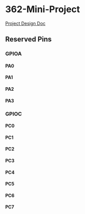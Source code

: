 # 362-Mini-Project

[Project Design Doc](https://purdue0-my.sharepoint.com/:x:/g/personal/ciupak_purdue_edu/EcmKrB9p2YhAok7zFT3s90wBC59RS6SRV1PsPVSg8GRGpw?rtime=eAsr6ahU10g)

## Reserved Pins
### GPIOA
#### PA0
#### PA1
#### PA2
#### PA3

### GPIOC
#### PC0
#### PC1
#### PC2
#### PC3
#### PC4
#### PC5
#### PC6
#### PC7
